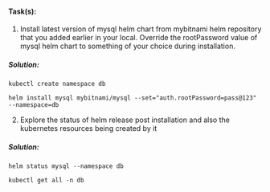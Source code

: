 #### Task(s):

 1. Install latest version of mysql helm chart from mybitnami helm repository that you added earlier in your local. Override the rootPassword value of mysql helm chart to something of your choice during installation.
##### Solution:
```
kubectl create namespace db

helm install mysql mybitnami/mysql --set="auth.rootPassword=pass@123" --namespace=db
```
 
2. Explore the status of helm release post installation and also the kubernetes resources being created by it
##### Solution:
```
helm status mysql --namespace db

kubectl get all -n db
```
